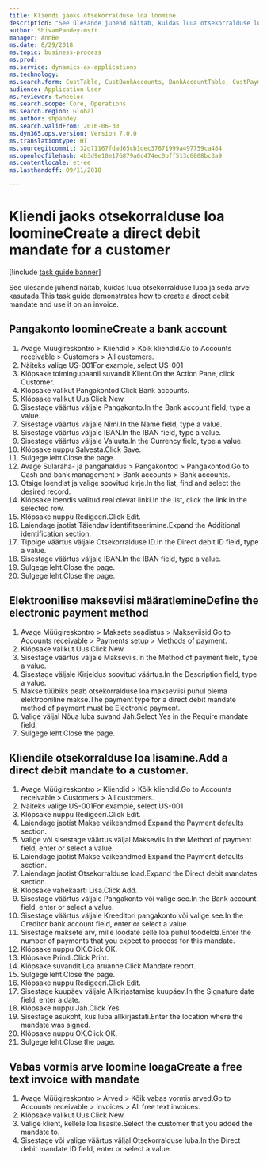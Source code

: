 ```yaml
--- 
title: Kliendi jaoks otsekorralduse loa loomine
description: "See ülesande juhend näitab, kuidas luua otsekorralduse luba ja seda arvel kasutada."
author: ShivamPandey-msft
manager: AnnBe
ms.date: 8/29/2018
ms.topic: business-process
ms.prod: 
ms.service: dynamics-ax-applications
ms.technology: 
ms.search.form: CustTable, CustBankAccounts, BankAccountTable, CustPaymMode, CustDirectDebitMandate, BankAccountTableLookUp, SrsReportViewerForm,  LogisticsAddressCityLookup, CustFreeInvoice, CustTableLookup
audience: Application User
ms.reviewer: twheeloc
ms.search.scope: Core, Operations
ms.search.region: Global
ms.author: shpandey
ms.search.validFrom: 2016-06-30
ms.dyn365.ops.version: Version 7.0.0
ms.translationtype: HT
ms.sourcegitcommit: 32d71167fdad65cb1dec37671999a497759ca484
ms.openlocfilehash: 4b3d9e10e176879a6c474ec0bff513c6008bc3a9
ms.contentlocale: et-ee
ms.lasthandoff: 09/11/2018

---
```

# <a name="create-a-direct-debit-mandate-for-a-customer"></a><span data-ttu-id="60fd3-103">Kliendi jaoks otsekorralduse loa loomine</span><span class="sxs-lookup"><span data-stu-id="60fd3-103">Create a direct debit mandate for a customer</span></span>

[!include [task guide banner](../../includes/task-guide-banner.md)]

<span data-ttu-id="60fd3-104">See ülesande juhend näitab, kuidas luua otsekorralduse luba ja seda arvel kasutada.</span><span class="sxs-lookup"><span data-stu-id="60fd3-104">This task guide demonstrates how to create a direct debit mandate and use it on an invoice.</span></span>


## <a name="create-a-bank-account"></a><span data-ttu-id="60fd3-105">Pangakonto loomine</span><span class="sxs-lookup"><span data-stu-id="60fd3-105">Create a bank account</span></span>
1. <span data-ttu-id="60fd3-106">Avage Müügireskontro > Kliendid > Kõik kliendid.</span><span class="sxs-lookup"><span data-stu-id="60fd3-106">Go to Accounts receivable > Customers > All customers.</span></span>
2. <span data-ttu-id="60fd3-107">Näiteks valige US-001</span><span class="sxs-lookup"><span data-stu-id="60fd3-107">For example, select US-001</span></span>
3. <span data-ttu-id="60fd3-108">Klõpsake toimingupaanil suvandit Klient.</span><span class="sxs-lookup"><span data-stu-id="60fd3-108">On the Action Pane, click Customer.</span></span>
4. <span data-ttu-id="60fd3-109">Klõpsake valikut Pangakontod.</span><span class="sxs-lookup"><span data-stu-id="60fd3-109">Click Bank accounts.</span></span>
5. <span data-ttu-id="60fd3-110">Klõpsake valikut Uus.</span><span class="sxs-lookup"><span data-stu-id="60fd3-110">Click New.</span></span>
6. <span data-ttu-id="60fd3-111">Sisestage väärtus väljale Pangakonto.</span><span class="sxs-lookup"><span data-stu-id="60fd3-111">In the Bank account field, type a value.</span></span>
7. <span data-ttu-id="60fd3-112">Sisestage väärtus väljale Nimi.</span><span class="sxs-lookup"><span data-stu-id="60fd3-112">In the Name field, type a value.</span></span>
8. <span data-ttu-id="60fd3-113">Sisestage väärtus väljale IBAN.</span><span class="sxs-lookup"><span data-stu-id="60fd3-113">In the IBAN field, type a value.</span></span>
9. <span data-ttu-id="60fd3-114">Sisestage väärtus väljale Valuuta.</span><span class="sxs-lookup"><span data-stu-id="60fd3-114">In the Currency field, type a value.</span></span>
10. <span data-ttu-id="60fd3-115">Klõpsake nuppu Salvesta.</span><span class="sxs-lookup"><span data-stu-id="60fd3-115">Click Save.</span></span>
11. <span data-ttu-id="60fd3-116">Sulgege leht.</span><span class="sxs-lookup"><span data-stu-id="60fd3-116">Close the page.</span></span>
12. <span data-ttu-id="60fd3-117">Avage Sularaha- ja pangahaldus > Pangakontod > Pangakontod.</span><span class="sxs-lookup"><span data-stu-id="60fd3-117">Go to Cash and bank management > Bank accounts > Bank accounts.</span></span>
13. <span data-ttu-id="60fd3-118">Otsige loendist ja valige soovitud kirje.</span><span class="sxs-lookup"><span data-stu-id="60fd3-118">In the list, find and select the desired record.</span></span>
14. <span data-ttu-id="60fd3-119">Klõpsake loendis valitud real olevat linki.</span><span class="sxs-lookup"><span data-stu-id="60fd3-119">In the list, click the link in the selected row.</span></span>
15. <span data-ttu-id="60fd3-120">Klõpsake nuppu Redigeeri.</span><span class="sxs-lookup"><span data-stu-id="60fd3-120">Click Edit.</span></span>
16. <span data-ttu-id="60fd3-121">Laiendage jaotist Täiendav identifitseerimine.</span><span class="sxs-lookup"><span data-stu-id="60fd3-121">Expand the Additional identification section.</span></span>
17. <span data-ttu-id="60fd3-122">Tippige väärtus väljale Otsekorralduse ID.</span><span class="sxs-lookup"><span data-stu-id="60fd3-122">In the Direct debit ID field, type a value.</span></span>
18. <span data-ttu-id="60fd3-123">Sisestage väärtus väljale IBAN.</span><span class="sxs-lookup"><span data-stu-id="60fd3-123">In the IBAN field, type a value.</span></span>
19. <span data-ttu-id="60fd3-124">Sulgege leht.</span><span class="sxs-lookup"><span data-stu-id="60fd3-124">Close the page.</span></span>
20. <span data-ttu-id="60fd3-125">Sulgege leht.</span><span class="sxs-lookup"><span data-stu-id="60fd3-125">Close the page.</span></span>

## <a name="define-the-electronic-payment-method"></a><span data-ttu-id="60fd3-126">Elektroonilise makseviisi määratlemine</span><span class="sxs-lookup"><span data-stu-id="60fd3-126">Define the electronic payment method</span></span>
1. <span data-ttu-id="60fd3-127">Avage Müügireskontro > Maksete seadistus > Makseviisid.</span><span class="sxs-lookup"><span data-stu-id="60fd3-127">Go to Accounts receivable > Payments setup > Methods of payment.</span></span>
2. <span data-ttu-id="60fd3-128">Klõpsake valikut Uus.</span><span class="sxs-lookup"><span data-stu-id="60fd3-128">Click New.</span></span>
3. <span data-ttu-id="60fd3-129">Sisestage väärtus väljale Makseviis.</span><span class="sxs-lookup"><span data-stu-id="60fd3-129">In the Method of payment field, type a value.</span></span>
4. <span data-ttu-id="60fd3-130">Sisestage väljale Kirjeldus soovitud väärtus.</span><span class="sxs-lookup"><span data-stu-id="60fd3-130">In the Description field, type a value.</span></span>
5. <span data-ttu-id="60fd3-131">Makse tüübiks peab otsekorralduse loa makseviisi puhul olema elektrooniline makse.</span><span class="sxs-lookup"><span data-stu-id="60fd3-131">The payment type for a direct debit mandate method of payment must be Electronic payment.</span></span>
6. <span data-ttu-id="60fd3-132">Valige väljal Nõua luba suvand Jah.</span><span class="sxs-lookup"><span data-stu-id="60fd3-132">Select Yes in the Require mandate field.</span></span>
7. <span data-ttu-id="60fd3-133">Sulgege leht.</span><span class="sxs-lookup"><span data-stu-id="60fd3-133">Close the page.</span></span>

## <a name="add-a-direct-debit-mandate-to-a-customer"></a><span data-ttu-id="60fd3-134">Kliendile otsekorralduse loa lisamine.</span><span class="sxs-lookup"><span data-stu-id="60fd3-134">Add a direct debit mandate to a customer.</span></span>
1. <span data-ttu-id="60fd3-135">Avage Müügireskontro > Kliendid > Kõik kliendid.</span><span class="sxs-lookup"><span data-stu-id="60fd3-135">Go to Accounts receivable > Customers > All customers.</span></span>
2. <span data-ttu-id="60fd3-136">Näiteks valige US-001</span><span class="sxs-lookup"><span data-stu-id="60fd3-136">For example, select US-001</span></span>
3. <span data-ttu-id="60fd3-137">Klõpsake nuppu Redigeeri.</span><span class="sxs-lookup"><span data-stu-id="60fd3-137">Click Edit.</span></span>
4. <span data-ttu-id="60fd3-138">Laiendage jaotist Makse vaikeandmed.</span><span class="sxs-lookup"><span data-stu-id="60fd3-138">Expand the Payment defaults section.</span></span>
5. <span data-ttu-id="60fd3-139">Valige või sisestage väärtus väljal Makseviis.</span><span class="sxs-lookup"><span data-stu-id="60fd3-139">In the Method of payment field, enter or select a value.</span></span>
6. <span data-ttu-id="60fd3-140">Laiendage jaotist Makse vaikeandmed.</span><span class="sxs-lookup"><span data-stu-id="60fd3-140">Expand the Payment defaults section.</span></span>
7. <span data-ttu-id="60fd3-141">Laiendage jaotist Otsekorralduse load.</span><span class="sxs-lookup"><span data-stu-id="60fd3-141">Expand the Direct debit mandates section.</span></span>
8. <span data-ttu-id="60fd3-142">Klõpsake vahekaarti Lisa.</span><span class="sxs-lookup"><span data-stu-id="60fd3-142">Click Add.</span></span>
9. <span data-ttu-id="60fd3-143">Sisestage väärtus väljale Pangakonto või valige see.</span><span class="sxs-lookup"><span data-stu-id="60fd3-143">In the Bank account field, enter or select a value.</span></span>
10. <span data-ttu-id="60fd3-144">Sisestage väärtus väljale Kreeditori pangakonto või valige see.</span><span class="sxs-lookup"><span data-stu-id="60fd3-144">In the Creditor bank account field, enter or select a value.</span></span>
11. <span data-ttu-id="60fd3-145">Sisestage maksete arv, mille loodate selle loa puhul töödelda.</span><span class="sxs-lookup"><span data-stu-id="60fd3-145">Enter the number of payments that you expect to process for this mandate.</span></span>
12. <span data-ttu-id="60fd3-146">Klõpsake nuppu OK.</span><span class="sxs-lookup"><span data-stu-id="60fd3-146">Click OK.</span></span>
13. <span data-ttu-id="60fd3-147">Klõpsake Prindi.</span><span class="sxs-lookup"><span data-stu-id="60fd3-147">Click Print.</span></span>
14. <span data-ttu-id="60fd3-148">Klõpsake suvandit Loa aruanne.</span><span class="sxs-lookup"><span data-stu-id="60fd3-148">Click Mandate report.</span></span>
15. <span data-ttu-id="60fd3-149">Sulgege leht.</span><span class="sxs-lookup"><span data-stu-id="60fd3-149">Close the page.</span></span>
16. <span data-ttu-id="60fd3-150">Klõpsake nuppu Redigeeri.</span><span class="sxs-lookup"><span data-stu-id="60fd3-150">Click Edit.</span></span>
17. <span data-ttu-id="60fd3-151">Sisestage kuupäev väljale Allkirjastamise kuupäev.</span><span class="sxs-lookup"><span data-stu-id="60fd3-151">In the Signature date field, enter a date.</span></span>
18. <span data-ttu-id="60fd3-152">Klõpsake nuppu Jah.</span><span class="sxs-lookup"><span data-stu-id="60fd3-152">Click Yes.</span></span>
19. <span data-ttu-id="60fd3-153">Sisestage asukoht, kus luba allkirjastati.</span><span class="sxs-lookup"><span data-stu-id="60fd3-153">Enter the location where the mandate was signed.</span></span>
20. <span data-ttu-id="60fd3-154">Klõpsake nuppu OK.</span><span class="sxs-lookup"><span data-stu-id="60fd3-154">Click OK.</span></span>
21. <span data-ttu-id="60fd3-155">Sulgege leht.</span><span class="sxs-lookup"><span data-stu-id="60fd3-155">Close the page.</span></span>

## <a name="create-a-free-text-invoice-with-mandate"></a><span data-ttu-id="60fd3-156">Vabas vormis arve loomine loaga</span><span class="sxs-lookup"><span data-stu-id="60fd3-156">Create a free text invoice with mandate</span></span>
1. <span data-ttu-id="60fd3-157">Avage Müügireskontro > Arved > Kõik vabas vormis arved.</span><span class="sxs-lookup"><span data-stu-id="60fd3-157">Go to Accounts receivable > Invoices > All free text invoices.</span></span>
2. <span data-ttu-id="60fd3-158">Klõpsake valikut Uus.</span><span class="sxs-lookup"><span data-stu-id="60fd3-158">Click New.</span></span>
3. <span data-ttu-id="60fd3-159">Valige klient, kellele loa lisasite.</span><span class="sxs-lookup"><span data-stu-id="60fd3-159">Select the customer that you added the mandate to.</span></span>
4. <span data-ttu-id="60fd3-160">Sisestage või valige väärtus väljal Otsekorralduse luba.</span><span class="sxs-lookup"><span data-stu-id="60fd3-160">In the Direct debit mandate ID field, enter or select a value.</span></span>



